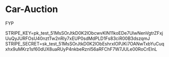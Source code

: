 # Car-Auction
FYP

STRIPE_KEY=pk_test_51MsSOrJtkD0K2lObcwvKlN11koEDe7UlwNenVgtrZFxjUuQyJURFOsU40nztTw2nRly7xEUP0sdMdPLD1Fs83ciR00B3dszqmJ
STRIPE_SECRET=sk_test_51MsSOrJtkD0K2lObEshrxIOPJKi7OANwTxbYuCuqxhx9uMKrz1sf60dUX8uaRUyP4nkbeRznI56aRFChF7W7JULe00RoCrElnL
